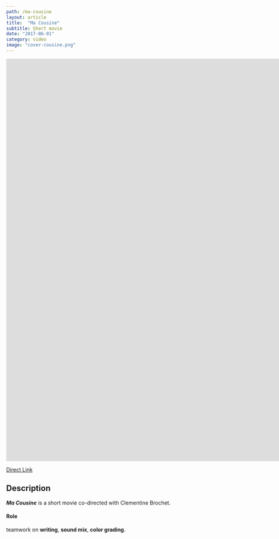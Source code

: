 ```yaml
---
path: /ma-cousine
layout: article
title:  "Ma Cousine"
subtitle: Short movie
date: "2017-06-01"
category: video
image: "cover-cousine.png"
---
```


<iframe src="https://player.vimeo.com/video/219981931" frameborder="0" allowfullscreen width="1920" height="1080"></iframe>

[Direct Link](https://vimeo.com/219981931)

## Description
__*Ma Cousine*__ is a short movie co-directed with Clementine Brochet.

#### Role
teamwork on __writing__, __sound mix__, __color grading__.
